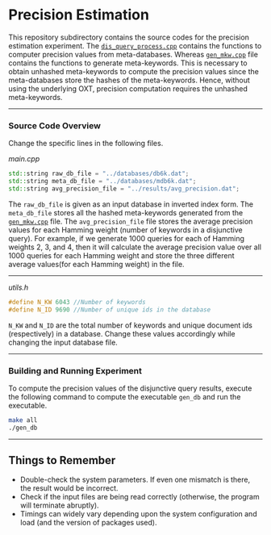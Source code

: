 # Precision Estimation

This repository subdirectory contains the source codes for the precision estimation experiment. The [`dis_query_process.cpp`](./dis_query_process.cpp) contains the functions to computer precision values from meta-databases. Whereas [`gen_mkw.cpp`](./gen_mkw.cpp) file contains the functions to generate meta-keywords. This is necessary to obtain unhashed meta-keywords to compute the precision values since the meta-databases store the hashes of the meta-keywords. Hence, without using the underlying OXT, precision computation requires the unhashed meta-keywords.

---

### Source Code Overview

Change the specific lines in the following files.

*main.cpp*

```C++
std::string raw_db_file = "../databases/db6k.dat";
std::string meta_db_file = "../databases/mdb6k.dat";
std::string avg_precision_file = "../results/avg_precision.dat";
```
The `raw_db_file` is given as an input database in inverted index form. The `meta_db_file` stores all the hashed meta-keywords generated from the [`gen_mkw.cpp`](./gen_mkw.cpp) file. The `avg_precision_file` file stores the average precision values for each Hamming weight (number of keywords in a disjunctive query). For example, if we generate 1000 queries for each of Hamming weights 2, 3, and 4, then it will calculate the average precision value over all 1000 queries for each Hamming weight and store the three different average values(for each Hamming weight) in the file.


---
*utils.h*

```C++
#define N_KW 6043 //Number of keywords
#define N_ID 9690 //Number of unique ids in the database
```
`N_KW` and `N_ID` are the total number of keywords and unique document ids (respectively) in a database. Change these values accordingly while changing the input database file.

---

### Building and Running Experiment
To compute the precision values of the disjunctive query results, execute the following command to compute the executable `gen_db` and run the executable.

```bash
make all
./gen_db
```

---

## Things to Remember

- Double-check the system parameters. If even one mismatch is there, the result would be incorrect.
- Check if the input files are being read correctly (otherwise, the program will terminate abruptly).
- Timings can widely vary depending upon the system configuration and load (and the version of packages used).

